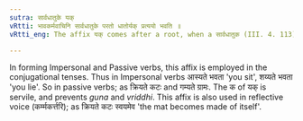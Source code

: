 ```yaml
---
sutra: सार्वधातुके यक्
vRtti: भावकर्मवाचिनि सार्वधातुके परतो धातोर्यक् प्रत्ययो भवति ॥
vRtti_eng: The affix यक् comes after a root, when a सार्वधातुक (III. 4. 113) follows, denoting the action or the object.

---
```

In forming Impersonal and Passive verbs, this affix is employed in the conjugational tenses. Thus in Impersonal verbs आस्यते भवता 'you sit', शय्यते भवता 'you lie'. So in passive verbs; as क्रियते कटः and गम्यते ग्रामः. The क of यक् is servile, and prevents _guna_ and _vriddhi_. This affix is also used in reflective voice (कर्म्मकर्त्तरि); as क्रियते कटः स्वयमेव 'the mat becomes made of itself'.